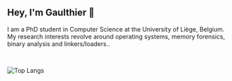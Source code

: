 <h2>Hey, I'm Gaulthier 👋</h2>

<p>
	I am a PhD student in Computer Science at the University of Liège, Belgium. My research interests revolve around operating systems, memory forensics, binary analysis and linkers/loaders.</b>.
</p>

<br>

<p>
	<a href="https://github.com/gaulthiergain"><img src="https://github-readme-stats.vercel.app/api/top-langs/?username=gaulthiergain&layout=compact&hide_title=true" alt="Top Langs" align="left"></a>
</p>
